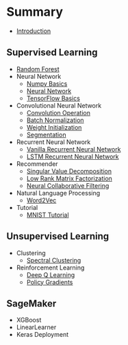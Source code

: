 # Summary

* [Introduction](README.md)

## Supervised Learning

* [Random Forest](/random_forest/random_forest.md)
* Neural Network
  * [Numpy Basics](/neural_networks/numpy_basics.md)
  * [Neural Network](/neural_networks/neural_network.md)
  * [TensorFlow Basics](/neural_networks/tensorflow_basics.md)
* Convolutional Neural Network
  * [Convolution Operation](/convolutional_neural_networks/convolution_operation.md)
  * [Batch Normalization](/convolutional_neural_networks/batch_normalization.md)
  * [Weight Initialization](/convolutional_neural_networks/weight_initialization.md)
  * [Segmentation](/convolutional_neural_networks/segmentation.md)
* Recurrent Neural Network
  * [Vanilla Recurrent Neural Network](/recurrent_neural_networks/recurrent_neural_networks.md)
  * [LSTM Recurrent Neural Network](/recurrent_neural_networks/long_short_term_memory.md)
* Recommender
  * [Singular Value Decomposition](/recommender/singular_value_decomposition.md)
  * [Low Rank Matrix Factorization](/recommender/low_rank_matrix_factorization.md)
  * [Neural Collaborative Filtering](/recommender/neural_collaborative_filtering.md)
* Natural Language Processing
  * [Word2Vec](/natural_language_processing/word2vec.md)
* Tutorial
  * [MNIST Tutorial](/mnist_tutorial/mnist_tutorial.md)

## Unsupervised Learning

* Clustering
  * [Spectral Clustering](/clustering/spectral_clustering.md)
* Reinforcement Learning
  * [Deep Q Learning](/reinforcement_learning/reinforcement_learning.md)
  * [Policy Gradients](/reinforcement_learning/policy_gradients.md)

## SageMaker

* XGBoost
* LinearLearner
* Keras Deployment
